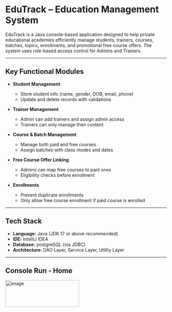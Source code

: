 # EduTrack – Education Management System
EduTrack is a Java console-based application designed to help private educational academies efficiently manage students, trainers, courses, batches, topics, enrollments, and promotional free course offers. The system uses role-based access control for Admins and Trainers.

---

## Key Functional Modules
- **Student Management**
    - Store student info (name, gender, DOB, email, phone)
    - Update and delete records with validations

- **Trainer Management**
    - Admin can add trainers and assign admin access
    - Trainers can only manage their content

- **Course & Batch Management**
    - Manage both paid and free courses
    - Assign batches with class modes and dates

- **Free Course Offer Linking**
    - Admins can map free courses to paid ones
    - Eligibility checks before enrollment

- **Enrollments**
    - Prevent duplicate enrollments
    - Only allow free course enrollment if paid course is enrolled

---

## Tech Stack

- **Language:** Java (JDK 17 or above recommended)
- **IDE:** IntelliJ IDEA
- **Database:** postgreSQL (via JDBC)
- **Architecture:** DAO Layer, Service Layer, Utility Layer

---

## Console Run - Home
<img width="230" height="84" alt="image" src="https://github.com/user-attachments/assets/91f82d6f-d68e-45b0-aee4-061510ce73e5" />

